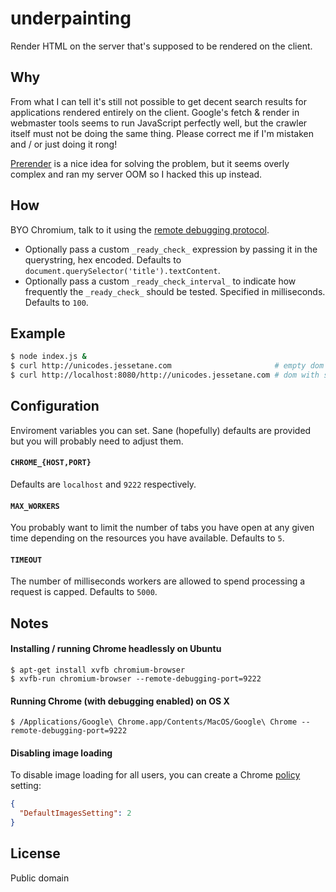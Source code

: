 # underpainting
Render HTML on the server that's supposed to be rendered on the client.

## Why
From what I can tell it's still not possible to get decent search results for applications rendered entirely on the client. Google's fetch & render in webmaster tools seems to run JavaScript perfectly well, but the crawler itself must not be doing the same thing. Please correct me if I'm mistaken and / or just doing it rong!

[Prerender](https://github.com/prerender/prerender) is a nice idea for solving the problem, but it seems overly complex and ran my server OOM so I hacked this up instead.

## How
BYO Chromium, talk to it using the [remote debugging protocol](https://developer.chrome.com/devtools/docs/debugger-protocol).
* Optionally pass a custom `_ready_check_` expression by passing it in the querystring, hex encoded. Defaults to `document.querySelector('title').textContent`.
* Optionally pass a custom `_ready_check_interval_` to indicate how frequently the `_ready_check_` should be tested. Specified in milliseconds. Defaults to `100`.

## Example
```bash
$ node index.js &
$ curl http://unicodes.jessetane.com                       # empty dom
$ curl http://localhost:8080/http://unicodes.jessetane.com # dom with stuff
```

## Configuration
Enviroment variables you can set. Sane (hopefully) defaults are provided but you will probably need to adjust them.

#### `CHROME_{HOST,PORT}`
Defaults are `localhost` and `9222` respectively.

#### `MAX_WORKERS`
You probably want to limit the number of tabs you have open at any given time depending on the resources you have available. Defaults to `5`.

#### `TIMEOUT`
The number of milliseconds workers are allowed to spend processing a request is capped. Defaults to `5000`.

## Notes

#### Installing / running Chrome headlessly on Ubuntu
``` shell
$ apt-get install xvfb chromium-browser
$ xvfb-run chromium-browser --remote-debugging-port=9222
```

#### Running Chrome (with debugging enabled) on OS X
``` shell
$ /Applications/Google\ Chrome.app/Contents/MacOS/Google\ Chrome --remote-debugging-port=9222
```

#### Disabling image loading
To disable image loading for all users, you can create a Chrome [policy](https://www.chromium.org/developers/how-tos/enterprise/adding-new-policies) setting:
``` json
{
  "DefaultImagesSetting": 2
}
```

## License
Public domain
